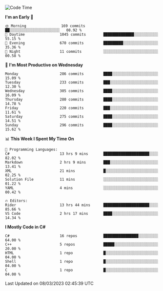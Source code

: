 <!--START_SECTION:waka-->
![Code Time](http://img.shields.io/badge/Code%20Time-976%20hrs%2019%20mins-blue)

**I'm an Early 🐤** 

```text
🌞 Morning                169 commits         ██░░░░░░░░░░░░░░░░░░░░░░░   08.92 % 
🌆 Daytime                1045 commits        ██████████████░░░░░░░░░░░   55.15 % 
🌃 Evening                670 commits         █████████░░░░░░░░░░░░░░░░   35.36 % 
🌙 Night                  11 commits          ░░░░░░░░░░░░░░░░░░░░░░░░░   00.58 % 
```
📅 **I'm Most Productive on Wednesday** 

```text
Monday                   286 commits         ████░░░░░░░░░░░░░░░░░░░░░   15.09 % 
Tuesday                  233 commits         ███░░░░░░░░░░░░░░░░░░░░░░   12.30 % 
Wednesday                305 commits         ████░░░░░░░░░░░░░░░░░░░░░   16.09 % 
Thursday                 280 commits         ████░░░░░░░░░░░░░░░░░░░░░   14.78 % 
Friday                   220 commits         ███░░░░░░░░░░░░░░░░░░░░░░   11.61 % 
Saturday                 275 commits         ████░░░░░░░░░░░░░░░░░░░░░   14.51 % 
Sunday                   296 commits         ████░░░░░░░░░░░░░░░░░░░░░   15.62 % 
```


📊 **This Week I Spent My Time On** 

```text
💬 Programming Languages: 
C#                       13 hrs 9 mins       █████████████████████░░░░   82.02 % 
Markdown                 2 hrs 9 mins        ███░░░░░░░░░░░░░░░░░░░░░░   13.41 % 
XML                      21 mins             █░░░░░░░░░░░░░░░░░░░░░░░░   02.25 % 
Solution File            11 mins             ░░░░░░░░░░░░░░░░░░░░░░░░░   01.22 % 
YAML                     4 mins              ░░░░░░░░░░░░░░░░░░░░░░░░░   00.42 % 

🔥 Editors: 
Rider                    13 hrs 44 mins      █████████████████████░░░░   85.66 % 
VS Code                  2 hrs 17 mins       ████░░░░░░░░░░░░░░░░░░░░░   14.34 % 
```

**I Mostly Code in C#** 

```text
C#                       16 repos            ████████████████░░░░░░░░░   64.00 % 
C++                      5 repos             █████░░░░░░░░░░░░░░░░░░░░   20.00 % 
HTML                     1 repo              █░░░░░░░░░░░░░░░░░░░░░░░░   04.00 % 
Shell                    1 repo              █░░░░░░░░░░░░░░░░░░░░░░░░   04.00 % 
C                        1 repo              █░░░░░░░░░░░░░░░░░░░░░░░░   04.00 % 
```




 Last Updated on 08/03/2023 02:45:39 UTC
<!--END_SECTION:waka-->
